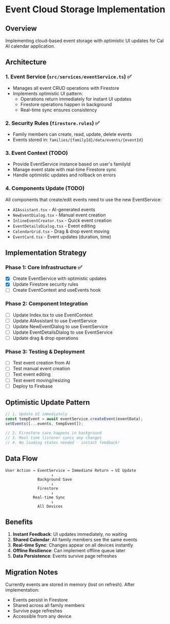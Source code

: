 # Event Cloud Storage Implementation

## Overview
Implementing cloud-based event storage with optimistic UI updates for Cal AI calendar application.

## Architecture

### 1. Event Service (`src/services/eventService.ts`) ✅
- Manages all event CRUD operations with Firestore
- Implements optimistic UI pattern:
  - Operations return immediately for instant UI updates
  - Firestore operations happen in background
  - Real-time sync ensures consistency

### 2. Security Rules (`firestore.rules`) ✅
- Family members can create, read, update, delete events
- Events stored in: `families/{familyId}/data/events/{eventId}`

### 3. Event Context (TODO)
- Provide EventService instance based on user's familyId
- Manage event state with real-time Firestore sync
- Handle optimistic updates and rollback on errors

### 4. Components Update (TODO)
All components that create/edit events need to use the new EventService:
- `AIAssistant.tsx` - AI-generated events
- `NewEventDialog.tsx` - Manual event creation
- `InlineEventCreator.tsx` - Quick event creation
- `EventDetailsDialog.tsx` - Event editing
- `CalendarGrid.tsx` - Drag & drop event moving
- `EventCard.tsx` - Event updates (duration, time)

## Implementation Strategy

### Phase 1: Core Infrastructure ✅
- [x] Create EventService with optimistic updates
- [x] Update Firestore security rules
- [ ] Create EventContext and useEvents hook

### Phase 2: Component Integration
- [ ] Update Index.tsx to use EventContext
- [ ] Update AIAssistant to use EventService
- [ ] Update NewEventDialog to use EventService
- [ ] Update EventDetailsDialog to use EventService
- [ ] Update drag & drop operations

### Phase 3: Testing & Deployment
- [ ] Test event creation from AI
- [ ] Test manual event creation
- [ ] Test event editing
- [ ] Test event moving/resizing
- [ ] Deploy to Firebase

## Optimistic Update Pattern

```typescript
// 1. Update UI immediately
const tempEvent = await eventService.createEvent(eventData);
setEvents([...events, tempEvent]);

// 2. Firestore save happens in background
// 3. Real-time listener syncs any changes
// 4. No loading states needed - instant feedback!
```

## Data Flow

```
User Action → EventService → Immediate Return → UI Update
                    ↓
              Background Save
                    ↓
              Firestore
                    ↓
            Real-time Sync
                    ↓
              All Devices
```

## Benefits

1. **Instant Feedback**: UI updates immediately, no waiting
2. **Shared Calendar**: All family members see the same events
3. **Real-time Sync**: Changes appear on all devices instantly
4. **Offline Resilience**: Can implement offline queue later
5. **Data Persistence**: Events survive page refreshes

## Migration Notes

Currently events are stored in memory (lost on refresh). After implementation:
- Events persist in Firestore
- Shared across all family members
- Survive page refreshes
- Accessible from any device

